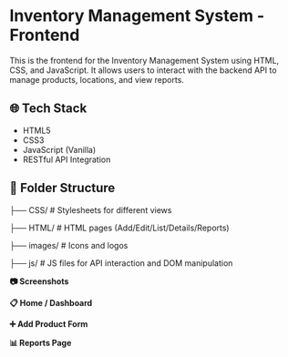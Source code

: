 # Inventory Management System - Frontend

This is the frontend for the Inventory Management System using HTML, CSS, and JavaScript. It allows users to interact with the backend API to manage products, locations, and view reports.

## 🌐 Tech Stack

- HTML5
- CSS3
- JavaScript (Vanilla)
- RESTful API Integration

## 📁 Folder Structure
├── CSS/ # Stylesheets for different views

├── HTML/ # HTML pages (Add/Edit/List/Details/Reports)

├── images/ # Icons and logos

├── js/ # JS files for API interaction and DOM manipulation

**📷 Screenshots**

**📋 Home / Dashboard**

**➕ Add Product Form**

**📊 Reports Page**
